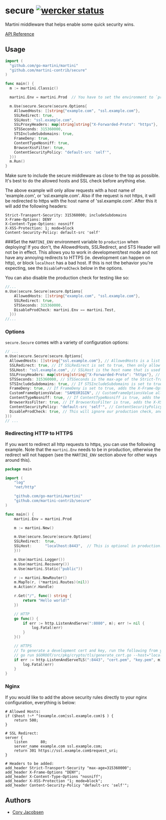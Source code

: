 # secure [![wercker status](https://app.wercker.com/status/2a150fdb8b40b02c22cd8152eb7984ca "wercker status")](https://app.wercker.com/project/bykey/2a150fdb8b40b02c22cd8152eb7984ca)
Martini middleware that helps enable some quick security wins.

[API Reference](http://godoc.org/github.com/martini-contrib/secure)

## Usage

```go
import (
  "github.com/go-martini/martini"
  "github.com/martini-contrib/secure"
)

func main() {
  m := martini.Classic()

  martini.Env = martini.Prod  // You have to set the environment to `production` for all of secure to work properly!

  m.Use(secure.Secure(secure.Options{
    AllowedHosts: []string{"example.com", "ssl.example.com"},
    SSLRedirect: true,
    SSLHost: "ssl.example.com",
    SSLProxyHeaders: map[string]string{"X-Forwarded-Proto": "https"},
    STSSeconds: 315360000,
    STSIncludeSubdomains: true,
    FrameDeny: true,
    ContentTypeNosniff: true,
    BrowserXssFilter: true,
    ContentSecurityPolicy: "default-src 'self'",
  }))
  m.Run()
}

```

Make sure to include the secure middleware as close to the top as possible. It's best to do the allowed hosts and SSL check before anything else.

The above example will only allow requests with a host name of 'example.com', or 'ssl.example.com'. Also if the request is not https, it will be redirected to https with the host name of 'ssl.example.com'.
After this it will add the following headers:
```
Strict-Transport-Security: 315360000; includeSubdomains
X-Frame-Options: DENY
X-Content-Type-Options: nosniff
X-XSS-Protection: 1; mode=block
Content-Security-Policy: default-src 'self'
```

###Set the `MARTINI_ENV` environment variable to `production` when deploying!
If you don't, the AllowedHosts, SSLRedirect, and STS Header will not be in effect. This allows you to work in development/test mode and not have any annoying redirects to HTTPS (ie. development can happen on http), or block `localhost` has a bad host. If this is not the behavior you're expecting, see the `DisableProdCheck` below in the options.

You can also disable the production check for testing like so:
```go
//...
m.Use(secure.Secure(secure.Options{
    AllowedHosts: []string{"example.com", "ssl.example.com"},
    SSLRedirect: true,
    STSSeconds: 315360000,
    DisableProdCheck: martini.Env == martini.Test,
  }))
//...
```


### Options
`secure.Secure` comes with a variety of configuration options:

```go
// ...
m.Use(secure.Secure(secure.Options{
  AllowedHosts: []string{"ssl.example.com"}, // AllowedHosts is a list of fully qualified domain names that are allowed. Default is empty list, which allows any and all host names.
  SSLRedirect: true, // If SSLRedirect is set to true, then only allow https requests. Default is false.
  SSLHost: "ssl.example.com", // SSLHost is the host name that is used to redirect http requests to https. Default is "", which indicates to use the same host.
  SSLProxyHeaders: map[string]string{"X-Forwarded-Proto": "https"}, // SSLProxyHeaders is set of header keys with associated values that would indicate a valid https request. Useful when using Nginx: `map[string]string{"X-Forwarded-Proto": "https"}`. Default is blank map.
  STSSeconds: 315360000, // STSSeconds is the max-age of the Strict-Transport-Security header. Default is 0, which would NOT include the header.
  STSIncludeSubdomains: true, // If STSIncludeSubdomains is set to true, the `includeSubdomains` will be appended to the Strict-Transport-Security header. Default is false.
  FrameDeny: true, // If FrameDeny is set to true, adds the X-Frame-Options header with the value of `DENY`. Default is false.
  CustomFrameOptionsValue: "SAMEORIGIN", // CustomFrameOptionsValue allows the X-Frame-Options header value to be set with a custom value. This overrides the FrameDeny option.
  ContentTypeNosniff: true, // If ContentTypeNosniff is true, adds the X-Content-Type-Options header with the value `nosniff`. Default is false.
  BrowserXssFilter: true, // If BrowserXssFilter is true, adds the X-XSS-Protection header with the value `1; mode=block`. Default is false.
  ContentSecurityPolicy: "default-src 'self'", // ContentSecurityPolicy allows the Content-Security-Policy header value to be set with a custom value. Default is "".
  DisableProdCheck: true, // This will ignore our production check, and will follow the AllowedHosts, SSLRedirect, and STSSeconds/STSIncludeSubdomains options... even in development! This would likely only be used to mimic a production environment on your local development machine.
}))
// ...
```

### Redirecting HTTP to HTTPS
If you want to redirect all http requests to https, you can use the following example. Note that the `martini.Env` needs to be in production, otherwise the redirect will not happen (see the `MARTINI_ENV` section above for other ways around this).

```go
package main

import (
	"log"
	"net/http"

	"github.com/go-martini/martini"
	"github.com/martini-contrib/secure"
)

func main() {
	martini.Env = martini.Prod

	m := martini.New()

	m.Use(secure.Secure(secure.Options{
    SSLRedirect:  true,
    SSLHost:      "localhost:8443",  // This is optional in production. The default behavior is to just redirect the request to the https protocol. Example: http://github.com/some_page would be redirected to https://github.com/some_page.
	}))

	m.Use(martini.Logger())
	m.Use(martini.Recovery())
	m.Use(martini.Static("public"))

	r := martini.NewRouter()
	m.MapTo(r, (*martini.Routes)(nil))
	m.Action(r.Handle)

	r.Get("/", func() string {
		return "Hello world!"
	})

	// HTTP
	go func() {
		if err := http.ListenAndServe(":8080", m); err != nil {
			log.Fatal(err)
		}
	}()

	// HTTPS
	// To generate a development cert and key, run the following from your *nix terminal:
	// go run $GOROOT/src/pkg/crypto/tls/generate_cert.go --host="localhost"
	if err := http.ListenAndServeTLS(":8443", "cert.pem", "key.pem", m); err != nil {
		log.Fatal(err)
	}
}
```

### Nginx
If you would like to add the above security rules directly to your nginx configuration, everything is below:
```
# Allowed Hosts:
if ($host !~* ^(example.com|ssl.example.com)$ ) {
    return 500;
}

# SSL Redirect:
server {
    listen      80;
    server_name example.com ssl.example.com;
    return 301 https://ssl.example.com$request_uri;
}

# Headers to be added:
add_header Strict-Transport-Security "max-age=315360000";
add_header X-Frame-Options "DENY";
add_header X-Content-Type-Options "nosniff";
add_header X-XSS-Protection "1; mode=block";
add_header Content-Security-Policy "default-src 'self'";
```

## Authors
* [Cory Jacobsen](http://github.com/unrolled)
